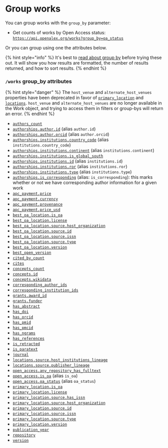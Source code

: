 # Group works

You can group works with the `group_by` parameter:

* Get counts of works by Open Access status:\
  [`https://api.openalex.org/works?group_by=oa_status`](https://api.openalex.org/works?group\_by=oa\_status)

Or you can group using one the attributes below.

{% hint style="info" %}
It's best to [read about group by](../../how-to-use-the-api/get-groups-of-entities.md) before trying these out. It will show you how results are formatted, the number of results returned, and how to sort results.
{% endhint %}

### `/works` group\_by attributes

{% hint style="danger" %}
The `host_venue` and `alternate_host_venues` properties have been deprecated in favor of [`primary_location`](./#primary\_location) and [`locations`](./#locations). `host_venue` and `alternate_host_venues` are no longer available in the Work object, and trying to access them in filters or group-bys will return an error.
{% endhint %}

* [`authors_count`](filter-works.md#authors\_count)
* [`authorships.author.id`](work-object/#author) (alias `author.id`)
* [`authorships.author.orcid`](work-object/#author) (alias `author.orcid`)
* [`authorships.institutions.country_code`](work-object/#institutions) (alias `institutions.country_code`)
* [`authorships.institutions.continent`](filter-works.md#authorships.institutions.continent-alias-institutions.continent) (alias `institutions.continent`)
* [`authorships.institutions.is_global_south`](filter-works.md#authorships.institutions.is\_global\_south-alias-institutions.is\_global\_south)
* [`authorships.institutions.id`](work-object/#institutions) (alias `institutions.id`)
* [`authorships.institutions.ror`](work-object/#institutions) (alias `institutions.ror`)
* [`authorships.institutions.type`](work-object/#institutions) (alias `institutions.type`)
* [`authorships.is_corresponding`](./work-object/authorship-object.md#is_corresponding) (alias: `is_corresponding`): this marks whether or not we have corresponding author information for a given work
* [`apc_payment.price`](./work-object/README.md#apc_payment)
* [`apc_payment.currency`](./work-object/README.md#apc_payment)
* [`apc_payment.provenance`](./work-object/README.md#apc_payment)
* [`apc_payment.price_usd`](./work-object/README.md#apc_payment)
* [`best_oa_location.is_oa`](work-object/#best\_oa\_location)
* [`best_oa_location.license`](work-object/#best\_oa\_location)
* [`best_oa_location.source.host_organization`](work-object/#best\_oa\_location)
* [`best_oa_location.source.id`](work-object/#best\_oa\_location)
* [`best_oa_location.source.issn`](work-object/#best\_oa\_location)
* [`best_oa_location.source.type`](work-object/#best\_oa\_location)
* [`best_oa_location.version`](work-object/#best\_oa\_location)
* [`best_open_version`](filter-works.md#best\_open\_version)
* [`cited_by_count`](work-object/#cited\_by\_count)
* [`cites`](filter-works.md#cites)
* [`concepts_count`](filter-works.md#concepts\_count)
* [`concepts.id`](work-object/#concepts)
* [`concepts.wikidata`](work-object/#concepts)
* [`corresponding_author_ids`](work-object/#corresponding\_author\_ids)
* [`corresponding_institution_ids`](work-object/#corresponding\_institution\_ids)
* [`grants.award_id`](work-object/#grants)
* [`grants.funder`](work-object/#grants)
* [`has_abstract`](filter-works.md#has\_abstract)
* [`has_doi`](filter-works.md#has\_doi)
* [`has_orcid`](filter-works.md#has\_orcid)
* [`has_pmid`](filter-works.md#has\_pmid)
* [`has_pmcid`](filter-works.md#has\_pmcid)
* [`has_ngrams`](filter-works.md#has\_ngrams)
* [`has_references`](filter-works.md#has\_references)
* [`is_retracted`](work-object/#is\_retracted)
* [`is_paratext`](work-object/#is\_paratext)
* [`journal`](filter-works.md#journal)
* [`locations.source.host_institutions_lineage`](filter-works.md#locations.source.host\_institution\_lineage)
* [`locations.source.publisher_lineage`](filter-works.md#locations.source.publisher\_lineage)
* [`open_access.any_repository_has_fulltext`](work-object/#open\_access)
* [`open_access.is_oa`](work-object/#is\_oa-1) (alias `is_oa`)
* [`open_access.oa_status`](work-object/#oa\_status) (alias `oa_status`)
* [`primary_location.is_oa`](work-object/#primary\_location)
* [`primary_location.license`](work-object/#primary\_location)
* [`primary_location.source.has_issn`](work-object/#primary\_location)
* [`primary_location.source.host_organization`](work-object/#primary\_location)
* [`primary_location.source.id`](work-object/#primary\_location)
* [`primary_location.source.issn`](work-object/#primary\_location)
* [`primary_location.source.type`](work-object/#primary\_location)
* [`primary_location.version`](work-object/#primary\_location)
* [`publication_year`](work-object/#publication\_year)
* [`repository`](filter-works.md#repository)
* [`version`](work-object/#version)
